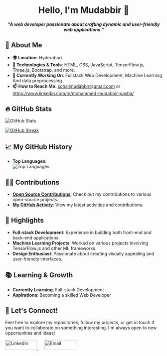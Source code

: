<h1 align="center">Hello, I'm Mudabbir 👋</h1> 

<h5 align="center">"A web developer passionate about crafting dynamic and user-friendly web applications."</h5>

## 🚀 About Me

- **🌍 Location**: Hyderabad
- **🔧 Technologies & Tools**: HTML, CSS, JavaScript, TensorFlow.js, Three.js, Bootstrap, and more.
- **💼 Currently Working On**: Fullstack Web Development, Machine Learning And data preprocessing
- **📫 How to Reach Me**: sohailmudabbir@gmail.com or https://www.linkedin.com/in/mohammed-mudabbir-pasha/

## 🔥 GitHub Stats

![GitHub Stats](https://github-readme-stats.vercel.app/api?username=mudabbir525&show_icons=true&hide_title=true&hide=prs&count_private=true&include_all_commits=true&theme=radical)

[![GitHub Streak](https://streak-stats.demolab.com?user=mudabbir525)](https://git.io/streak-stats)

## 📈 My GitHub History

- **Top Languages**:<br>
 ![Top Languages](https://github-readme-stats.vercel.app/api/top-langs/?username=mudabbir525&layout=compact&theme=radical)
## 👨‍💻 Contributions

- **[Open Source Contributions](https://github.com/mudabbir525?tab=repositories)**: Check out my contributions to various open-source projects.
- **[My GitHub Activity](https://github.com/mudabbir525?tab=activity)**: View my latest activities and contributions.

## 🌟 Highlights

- **Full-stack Development**: Experience in building both front-end and back-end applications.
- **Machine Learning Projects**: Worked on various projects involving TensorFlow.js and other ML frameworks.
- **Design Enthusiast**: Passionate about creating visually appealing and user-friendly interfaces.

## 📚 Learning & Growth

- **Currently Learning**: Full-stack Development
- **Aspirations**: Becoming a skilled Web Developer


## 🎉 Let's Connect!

Feel free to explore my repositories, follow my projects, or get in touch if you want to collaborate on something interesting. I'm always open to new opportunities and ideas!

<p>
  <a href="https://www.linkedin.com/in/mohammed-mudabbir-pasha/">
    <img src="https://img.shields.io/badge/-LinkedIn-%230A66C2?style=flat&logo=linkedin&logoColor=white" alt="LinkedIn" width="102" height="32"/>
  </a>
  <span style="margin: 0 10px;"></span>
  <a href="mailto:sohailmudabbir@gmail.com">
    <img src="https://img.shields.io/badge/-Email-%23D14836?style=flat&logo=gmail&logoColor=white" alt="Email" width="102" height="32"/>
  </a>
  <span style="margin: 0 10px;"></span>

</p>
